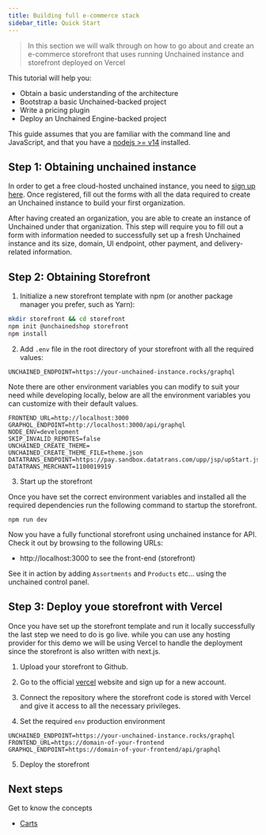 ```yaml
---
title: Building full e-commerce stack
sidebar_title: Quick Start
---
```


> In this section we will walk through on how to go about and create an e-commerce storefront
> that uses running Unchained instance and storefront deployed on Vercel

This tutorial will help you:

- Obtain a basic understanding of the architecture
- Bootstrap a basic Unchained-backed project
- Write a pricing plugin
- Deploy an Unchained Engine-backed project

This guide assumes that you are familiar with the command line and
JavaScript, and that you have a [nodejs >= v14](https://nodejs.org/en/) installed.

## Step 1: Obtaining unchained instance

In order to get a free cloud-hosted unchained instance, you need to [sign up here](https://unchained.shop/en/signup).
Once registered, fill out the forms with all the data required to create an Unchained instance to build your first organization.

After having created an organization, you are able to create an instance of Unchained under that organization. This step will require you to fill out a form with information needed to successfully set up a fresh Unchained instance and its size, domain, UI endpoint, other payment, and delivery-related information.

## Step 2: Obtaining Storefront

1. Initialize a new storefront template with npm (or another package manager you prefer, such as Yarn):

```bash
mkdir storefront && cd storefront
npm init @unchainedshop storefront
npm install
```

2. Add `.env` file in the root directory of your storefront with all the required values:

```
UNCHAINED_ENDPOINT=https://your-unchained-instance.rocks/graphql
```

Note there are other environment variables you can modify to suit your need while developing locally, below are all the environment variables you can customize with their default values.

```
FRONTEND_URL=http://localhost:3000
GRAPHQL_ENDPOINT=http://localhost:3000/api/graphql
NODE_ENV=development
SKIP_INVALID_REMOTES=false
UNCHAINED_CREATE_THEME=
UNCHAINED_CREATE_THEME_FILE=theme.json
DATATRANS_ENDPOINT=https://pay.sandbox.datatrans.com/upp/jsp/upStart.jsp
DATATRANS_MERCHANT=1100019919
```

3. Start up the storefront

Once you have set the correct environment variables and installed all the required dependencies run the following command to startup the storefront.

```
npm run dev
```

Now you have a fully functional storefront using unchained instance for API. Check it out by browsing to the following URLs:

- http://localhost:3000 to see the front-end (storefront)

See it in action by adding `Assortments` and `Products` etc... using the unchained control panel.

## Step 3: Deploy youe storefront with Vercel

Once you have set up the storefront template and run it locally successfully the last step we need to do is go live. while you can use any hosting provider for this demo we will be using Vercel to handle the deployment since the storefront is also written with next.js.

1. Upload your storefront to Github.

2. Go to the official [vercel](https://vercel.com/) website and sign up for a new account.

3. Connect the repository where the storefront code is stored with Vercel and give it access to all the necessary privileges.

4. Set the required `env` production environment

```
UNCHAINED_ENDPOINT=https://your-unchained-instance.rocks/graphql
FRONTEND_URL=https://domain-of-your-frontend
GRAPHQL_ENDPOINT=https://domain-of-your-frontend/api/graphql
```

5. Deploy the storefront

## Next steps

Get to know the concepts

- [Carts](concepts/carts)
